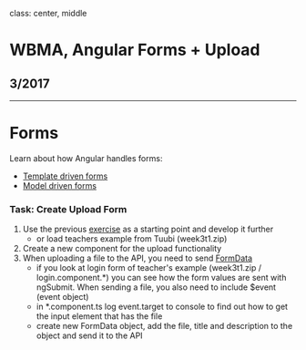 class: center, middle

# WBMA, Angular Forms + Upload

## 3/2017

---

# Forms

Learn about how Angular handles forms: 

- [Template driven forms](https://blog.thoughtram.io/angular/2016/03/21/template-driven-forms-in-angular-2.html)
- [Model driven forms](https://scotch.io/tutorials/using-angular-2s-model-driven-forms-with-formgroup-and-formcontrol)

### Task: Create Upload Form 

1. Use the previous [exercise](w3-login.md) as a starting point and develop it further
    - or load teachers example from Tuubi (week3t1.zip)
1. Create a new component for the upload functionality
1. When uploading a file to the API, you need to send [FormData](https://developer.mozilla.org/en-US/docs/Web/API/FormData/Using_FormData_Objects) 
    - if you look at login form of teacher's example (week3t1.zip / login.component.*) you can see how the form values are sent with ngSubmit. When sending a file, you also need to include $event (event object)
    - in *.component.ts log event.target to console to find out how to get the input element that has the file
    - create new FormData object, add the file, title and description to the object and send it to the API
    